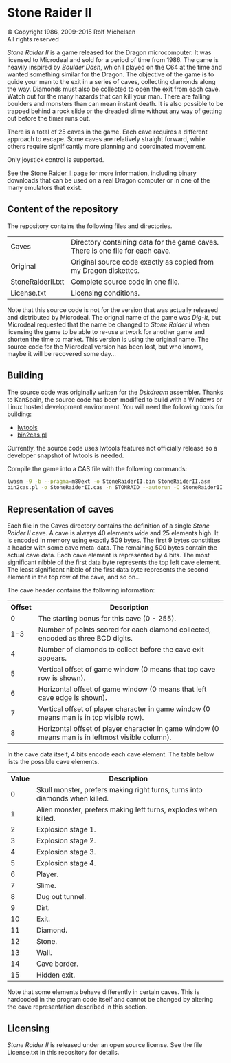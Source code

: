 Stone Raider II
===============

&copy; Copyright 1986, 2009-2015 Rolf Michelsen  
All rights reserved  


*Stone Raider II* is a game released for the Dragon microcomputer.  It was licensed to Microdeal and sold for a period of time from 1986.  The game is heavily inspired by *Boulder Dash*, which I played on the C64 at the time and wanted something similar for the Dragon.  The objective of the game is to guide your man to the exit in a series of caves, collecting diamonds along the way.  Diamonds must also be collected to open the exit from each cave.  Watch out for the many hazards that can kill your man.  There are falling boulders and monsters than can mean instant death.  It is also possible to be trapped behind a rock slide or the dreaded slime without any way of getting out before the timer runs out.

There is a total of 25 caves in the game.  Each cave requires a different approach to escape.  Some caves are relatively straight forward, while others require significantly more planning and coordinated movement.

Only joystick control is supported.

See the [Stone Raider II page](http://www.rolfmichelsen.com/stoneraider.html) for more information, including binary downloads that can be used on a real Dragon computer or in one of the many emulators that exist.


Content of the repository
-------------------------

The repository contains the following files and directories.

<table>
<tr><td>Caves</td><td>Directory containing data for the game caves.  There is one file for each cave.</td></tr>
<tr><td>Original</td><td>Original source code exactly as copied from my Dragon diskettes.</td></tr>
<tr><td>StoneRaiderII.txt</td><td>Complete source code in one file.</td></tr>
<tr><td>License.txt</td><td>Licensing conditions.</td></tr>
</table>

Note that this source code is not for the version that was actually released and distributed by Microdeal.  The orignal name of the game was *Dig-It*, but Microdeal requested that the name be changed to *Stone Raider II* when licensing the game to be able to re-use artwork for another game and shorten the time to market.  This version is using the original name.  The source code for the Microdeal version has been lost, but who knows, maybe it will be recovered some day...


Building
--------

The source code was originally written for the *Dskdream* assembler.  Thanks to KanSpain, the source code has been modified to build with a Windows or Linux hosted development environment.  You will need the following tools for building:

* [lwtools](http://lwtools.projects.l-w.ca/)
* [bin2cas.pl](http://www.6809.org.uk/dragon/)

Currently, the source code uses lwtools features not officially release so a developer snapshot of lwtools is needed.

Compile the game into a CAS file with the following commands:

```bash
lwasm -9 -b --pragma=m80ext -o StoneRaiderII.bin StoneRaiderII.asm
bin2cas.pl -o StoneRaiderII.cas -n STONRAID --autorun -C StoneRaiderII.bin
```



Representation of caves
-----------------------

Each file in the Caves directory contains the definition of a single *Stone Raider II* cave.  A cave is always 40 elements wide and 25 elements high.  It is encoded in memory using exactly 509 bytes.  The first 9 bytes constitites a header with some cave meta-data.  The remaining 500 bytes contain the actual cave data.  Each cave element is represented by 4 bits.  The most significant nibble of the first data byte represents the top left cave element.  The least significant nibble of the first data byte represents the second element in the top row of the cave, and so on...

The cave header contains the following information:

<table>
<tr><th>Offset</th><th>Description</th></tr>
<tr><td>0</td><td>The starting bonus for this cave (0 - 255).</td></tr>
<tr><td>1-3</td><td>Number of points scored for each diamond collected, encoded as three BCD digits.</td></tr>
<tr><td>4</td><td>Number of diamonds to collect before the cave exit appears.</td></tr>
<tr><td>5</td><td>Vertical offset of game window (0 means that top cave row is shown).</td></tr>
<tr><td>6</td><td>Horizontal offset of game window (0 means that left cave edge is shown).</td></tr>
<tr><td>7</td><td>Vertical offset of player character in game window (0 means man is in top visible row).</td></tr>
<tr><td>8</td><td>Horizontal offset of player character in game window (0 means man is in leftmost visible column).</td></tr>
</table>

In the cave data itself, 4 bits encode each cave element.  The table below lists the possible cave elements.

<table>
<tr><th>Value</th><th>Description</th></tr>
<tr><td>0</td><td>Skull monster, prefers making right turns, turns into diamonds when killed.</td></tr>
<tr><td>1</td><td>Alien monster, prefers making left turns, explodes when killed.</td></tr>
<tr><td>2</td><td>Explosion stage 1.</td></tr>
<tr><td>3</td><td>Explosion stage 2.</td></tr>
<tr><td>4</td><td>Explosion stage 3.</td></tr>
<tr><td>5</td><td>Explosion stage 4.</td></tr>
<tr><td>6</td><td>Player.</td></tr>
<tr><td>7</td><td>Slime.</td></tr>
<tr><td>8</td><td>Dug out tunnel.</td></tr>
<tr><td>9</td><td>Dirt.</td></tr>
<tr><td>10</td><td>Exit.</td></tr>
<tr><td>11</td><td>Diamond.</td></tr>
<tr><td>12</td><td>Stone.</td></tr>
<tr><td>13</td><td>Wall.</td></tr>
<tr><td>14</td><td>Cave border.</td></tr>
<tr><td>15</td><td>Hidden exit.</td></tr>
</table>

Note that some elements behave differently in certain caves.  This is hardcoded in the program code itself and cannot be changed by altering the cave representation described in this section.




Licensing
---------

*Stone Raider II* is released under an open source license.  See the file License.txt in this repository for details.

